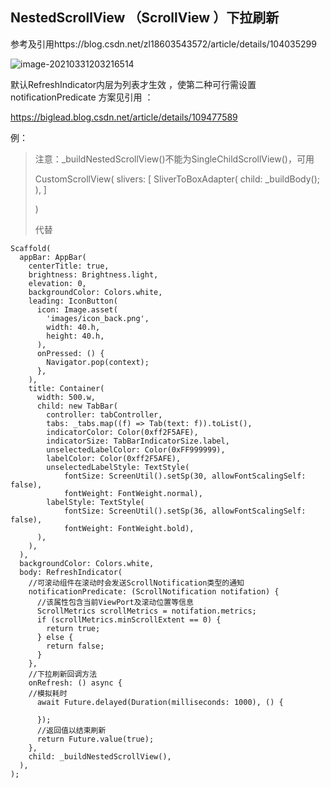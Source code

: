 ## NestedScrollView （ScrollView ）下拉刷新

参考及引用https://blog.csdn.net/zl18603543572/article/details/104035299

![image-20210331203216514](https://gitee.com/balabalaqwq/pics/raw/master/image-20210331203216514.png)

默认RefreshIndicator内层为列表才生效 ，使第二种可行需设置 notificationPredicate 方案见引用 ：

https://biglead.blog.csdn.net/article/details/109477589

例：

> 注意：_buildNestedScrollView()不能为SingleChildScrollView()，可用
>
> CustomScrollView(
>       slivers: [
>         SliverToBoxAdapter(
>           child: _buildBody();
>           ),
>      ]
>
> )
>
> 代替

```
Scaffold(
  appBar: AppBar(
    centerTitle: true,
    brightness: Brightness.light,
    elevation: 0,
    backgroundColor: Colors.white,
    leading: IconButton(
      icon: Image.asset(
        'images/icon_back.png',
        width: 40.h,
        height: 40.h,
      ),
      onPressed: () {
        Navigator.pop(context);
      },
    ),
    title: Container(
      width: 500.w,
      child: new TabBar(
        controller: tabController,
        tabs: _tabs.map((f) => Tab(text: f)).toList(),
        indicatorColor: Color(0xff2F5AFE),
        indicatorSize: TabBarIndicatorSize.label,
        unselectedLabelColor: Color(0xFF999999),
        labelColor: Color(0xff2F5AFE),
        unselectedLabelStyle: TextStyle(
            fontSize: ScreenUtil().setSp(30, allowFontScalingSelf: false),
            fontWeight: FontWeight.normal),
        labelStyle: TextStyle(
            fontSize: ScreenUtil().setSp(36, allowFontScalingSelf: false),
            fontWeight: FontWeight.bold),
      ),
    ),
  ),
  backgroundColor: Colors.white,
  body: RefreshIndicator(
    //可滚动组件在滚动时会发送ScrollNotification类型的通知
    notificationPredicate: (ScrollNotification notifation) {
      //该属性包含当前ViewPort及滚动位置等信息
      ScrollMetrics scrollMetrics = notifation.metrics;
      if (scrollMetrics.minScrollExtent == 0) {
        return true;
      } else {
        return false;
      }
    },
    //下拉刷新回调方法
    onRefresh: () async {
    //模拟耗时
      await Future.delayed(Duration(milliseconds: 1000), () {
        
      });
      //返回值以结束刷新
      return Future.value(true);
    },
    child: _buildNestedScrollView(),
  ),
);
```